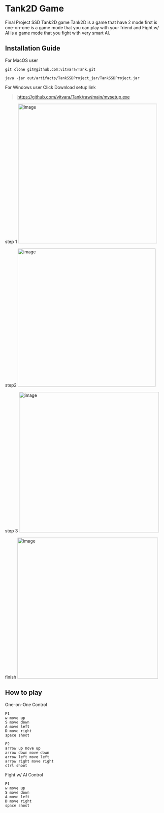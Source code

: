 # Tank2D Game
Final Project SSD Tank2D game
Tank2D is a game that have 2 mode first is one-on-one is a game mode that you can play with your friend and Fight w/ AI is a game mode that you fight with very smart AI.


## Installation Guide

For MacOS user
```
git clone git@github.com:vitvara/Tank.git
```
```
java -jar out/artifacts/TankSSDProject_jar/TankSSDProject.jar
```

For Windows user
Click Download setup link 
> https://github.com/vitvara/Tank/raw/main/mysetup.exe

step 1
<img width="451" alt="image" src="https://user-images.githubusercontent.com/69972884/169030476-14f5b7fe-6285-42c1-a50a-ce5d68edcb21.png">

step2
<img width="447" alt="image" src="https://user-images.githubusercontent.com/69972884/169030492-68bdbbc9-0b91-4e80-8a32-a4af5c3c5e73.png">


step 3
<img width="454" alt="image" src="https://user-images.githubusercontent.com/69972884/169030536-74885256-a2c7-4eb5-9205-688df00a8b48.png">

finish
<img width="456" alt="image" src="https://user-images.githubusercontent.com/69972884/169030567-6d0f11c7-471f-434c-a3cc-0880738400d8.png">

## How to play

One-on-One Control


```
P1
w move up
S move down
A move left
D move right
space shoot

P2
arrow up move up
arrow down move down
arrow left move left
arrow right move right
ctrl shoot
```

Fight w/ AI Control

```
P1
w move up
S move down
A move left
D move right
space shoot
```
